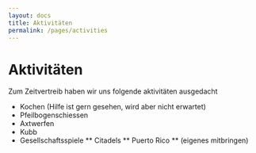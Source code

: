 ```yaml
---
layout: docs
title: Aktivitäten
permalink: /pages/activities
---
```


# Aktivitäten

Zum Zeitvertreib haben wir uns folgende aktivitäten ausgedacht

* Kochen (Hilfe ist gern gesehen, wird aber nicht erwartet)
* Pfeilbogenschiessen
* Axtwerfen
* Kubb
* Gesellschaftsspiele
** Citadels
** Puerto Rico
** (eigenes mitbringen)
